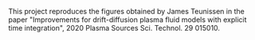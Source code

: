 This project reproduces the figures obtained by James Teunissen in the paper "Improvements for drift-diffusion plasma fluid models with explicit time
integration", 2020 Plasma Sources Sci. Technol. 29 015010.

